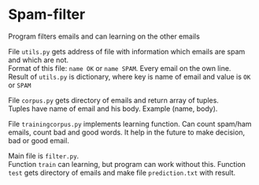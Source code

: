 # Spam-filter
Program filters emails and can learning on the other emails

File `utils.py` gets address of file with information which emails are spam and which are not.  
Format of this file: `name OK` or `name SPAM`. Every email on the own line.  
Result of `utils.py` is dictionary, where key is name of email and value is `OK` or `SPAM`

File `corpus.py` gets directory of emails and return array of tuples.  
Tuples have name of email and his body. Example (name, body).

File `trainingcorpus.py` implements learning function. Can count spam/ham emails, count bad and good words. It help in the future to make decision, bad or good email.

Main file is `filter.py`.  
Function `train` can learning, but program can work without this.
Function `test` gets directory of emails and make file `prediction.txt` with result.

